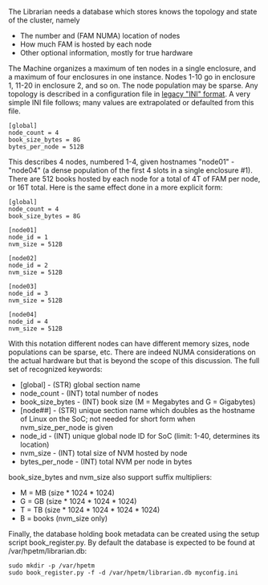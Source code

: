 The Librarian needs a database which stores knows the topology and state of the cluster, namely
* The number and (FAM NUMA) location of nodes
* How much FAM is hosted by each node
* Other optional information, mostly for true hardware

The Machine organizes a maximum of ten nodes in a single enclosure, and a maximum of four enclosures in one instance.  Nodes 1-10 go in enclosure 1, 11-20 in enclosure 2, and so on.  The node population may be sparse.  Any topology is described in a configuration file in [legacy "INI" format](https://en.wikipedia.org/wiki/INI_file).  A very simple INI file follows; many values are extrapolated or defaulted from this file.

    [global]
    node_count = 4
    book_size_bytes = 8G
    bytes_per_node = 512B
    
This describes 4 nodes, numbered 1-4, given hostnames "node01" - "node04" (a dense population of the first 4 slots in a single enclosure #1).  There are 512 books hosted by each node for a total of 4T of FAM per node, or 16T total.  Here is the same effect done in a more explicit form:

    [global]
    node_count = 4
    book_size_bytes = 8G

    [node01]
    node_id = 1
    nvm_size = 512B

    [node02]
    node_id = 2
    nvm_size = 512B

    [node03]
    node_id = 3
    nvm_size = 512B

    [node04]
    node_id = 4
    nvm_size = 512B

With this notation different nodes can have different memory sizes, node populations can be sparse, etc.  There are indeed NUMA considerations on the actual hardware but that is beyond the scope of this discussion.  The full set of recognized keywords:

* [global]        - (STR) global section name
* node_count      - (INT) total number of nodes
* book_size_bytes - (INT) book size (M = Megabytes and G = Gigabytes)
* [node##]        - (STR) unique section name which doubles as the hostname of Linux on the SoC; not needed for short form when nvm_size_per_node is given
* node_id         - (INT) unique global node ID for SoC (limit: 1-40, determines its location)
* nvm_size        - (INT) total size of NVM hosted by node
* bytes_per_node  - (INT) total NVM per node in bytes

book_size_bytes and nvm_size also support suffix multipliers:

* M = MB (size * 1024 * 1024)
* G = GB (size * 1024 * 1024 * 1024)
* T = TB (size * 1024 * 1024 * 1024 * 1024)
* B = books (nvm_size only)    

Finally, the database holding book metadata can be created using the setup script book_register.py.  By default the database is expected to be found at /var/hpetm/librarian.db:

    sudo mkdir -p /var/hpetm
    sudo book_register.py -f -d /var/hpetm/librarian.db myconfig.ini

